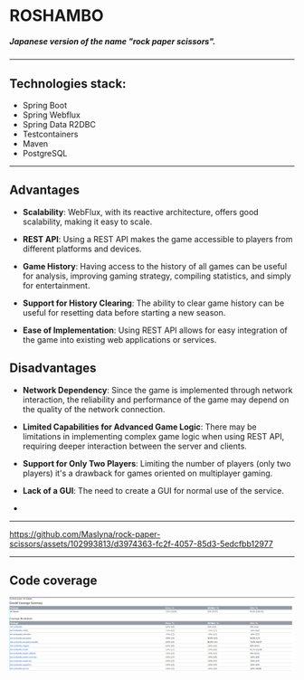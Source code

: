 # ROSHAMBO
##### Japanese version of the name "rock paper scissors".

---

## Technologies stack:

- Spring Boot
- Spring Webflux
- Spring Data R2DBC
- Testcontainers
- Maven
- PostgreSQL

---

## Advantages

- **Scalability**: WebFlux, with its reactive architecture, offers good scalability, making it easy to scale.

- **REST API**: Using a REST API makes the game accessible to players from different platforms and devices.

- **Game History**: Having access to the history of all games can be useful for analysis, improving gaming strategy, compiling statistics, and simply for entertainment.

- **Support for History Clearing**: The ability to clear game history can be useful for resetting data before starting a new season.

- **Ease of Implementation**: Using REST API allows for easy integration of the game into existing web applications or services.

## Disadvantages

- **Network Dependency**: Since the game is implemented through network interaction, the reliability and performance of the game may depend on the quality of the network connection.

- **Limited Capabilities for Advanced Game Logic**: There may be limitations in implementing complex game logic when using REST API, requiring deeper interaction between the server and clients.

- **Support for Only Two Players**: Limiting the number of players (only two players) it's a drawback for games oriented on multiplayer gaming.

- **Lack of a GUI**: The need to create a GUI for normal use of the service.
- 
---

https://github.com/Maslyna/rock-paper-scissors/assets/102993813/d3974363-fc2f-4057-85d3-5edcfbb12977

---

## Code coverage

![](images/code-coverage.png)

